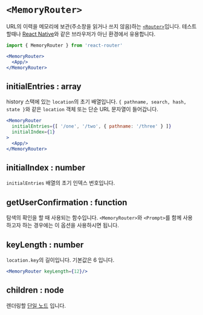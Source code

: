 # `<MemoryRouter>`

URL의 이력을 메모리에 보관(주소창을 읽거나 쓰지 않음)하는 [`<Router>`](/api/router.md)입니다. 테스트할때나 [React Native](https://facebook.github.io/react-native/)와 같은 브라우저가 아닌 환경에서 유용합니다.

```jsx
import { MemoryRouter } from 'react-router'

<MemoryRouter>
  <App/>
</MemoryRouter>
```

## initialEntries : array

history 스택에 있는 `location`의 초기 배열입니다. `{ pathname, search, hash, state }`와 같은 `location` 객체 또는 단순 URL 문자열이 들어갑니다.

```jsx
<MemoryRouter
  initialEntries={[ '/one', '/two', { pathname: '/three' } ]}
  initialIndex={1}
>
  <App/>
</MemoryRouter>
```

## initialIndex : number

`initialEntries` 배열의 초기 인덱스 번호입니다.

## getUserConfirmation : function

탐색의 확인을 할 때 사용되는 함수입니다. `<MemoryRouter>`와 `<Prompt>`를 함께 사용하고자 하는 경우에는 이 옵션을 사용하시면 됩니다.

## keyLength : number

`location.key`의 길이입니다. 기본값은 6 입니다.

```jsx
<MemoryRouter keyLength={12}/>
```

## children : node

렌더링할 [단일 노드](https://reactjs.org/docs/react-api.html#react.children.only) 입니다.
